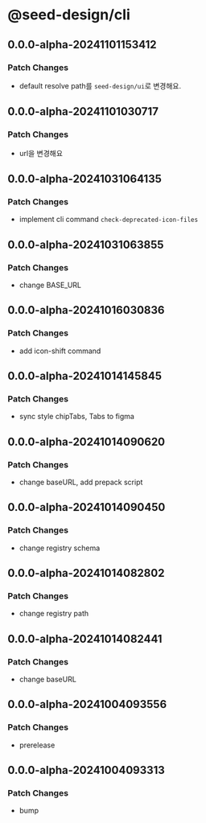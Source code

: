 # @seed-design/cli

## 0.0.0-alpha-20241101153412

### Patch Changes

- default resolve path를 `seed-design/ui`로 변경해요.

## 0.0.0-alpha-20241101030717

### Patch Changes

- url을 변경해요

## 0.0.0-alpha-20241031064135

### Patch Changes

- implement cli command `check-deprecated-icon-files`

## 0.0.0-alpha-20241031063855

### Patch Changes

- change BASE_URL

## 0.0.0-alpha-20241016030836

### Patch Changes

- add icon-shift command

## 0.0.0-alpha-20241014145845

### Patch Changes

- sync style chipTabs, Tabs to figma

## 0.0.0-alpha-20241014090620

### Patch Changes

- change baseURL, add prepack script

## 0.0.0-alpha-20241014090450

### Patch Changes

- change registry schema

## 0.0.0-alpha-20241014082802

### Patch Changes

- change registry path

## 0.0.0-alpha-20241014082441

### Patch Changes

- change baseURL

## 0.0.0-alpha-20241004093556

### Patch Changes

- prerelease

## 0.0.0-alpha-20241004093313

### Patch Changes

- bump
